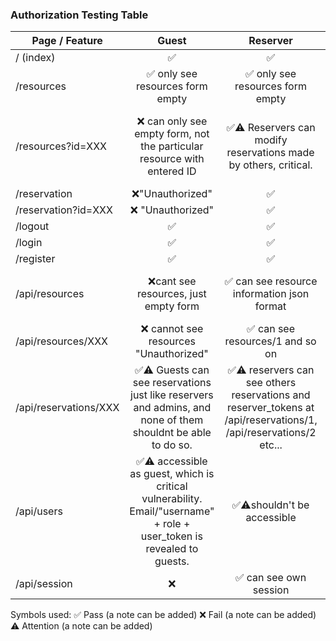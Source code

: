 ### Authorization Testing Table

| Page / Feature             | Guest | Reserver | Administrator |
|----------------------------|:-----:|:--------:|:--------------:|
| / (index)                  |  ✅     |    ✅      |      ✅         |
| /resources                 |   ✅ only see resources form empty    |     ✅ only see resources form empty    |       ✅  only see resources form empty       |
| /resources?id=XXX          |   ❌ can only see empty form, not the particular resource with entered ID   |  ✅⚠️ Reservers can modify reservations made by others, critical.       |     ✅´can modify  reserver made reservations, maybe acceptable as admin?           |
| /reservation               |   ❌"Unauthorized"    |     ✅     |       ✅         |
| /reservation?id=XXX        |   ❌ "Unauthorized"    |     ✅     |                |
| /logout                    |   ✅    |    ✅      |       ✅         |
| /login                     |   ✅    |     ✅     |     ✅           |
| /register                  |    ✅   |     ✅     |       ✅         |
| /api/resources             |  ❌cant see resources, just empty form     |    ✅  can see resource information json format    |        ✅ can see resource information json format       |
| /api/resources/XXX         |   ❌ cannot see resources "Unauthorized"    |    ✅ can see resources/1 and so on     |        ✅   can see resources/1 and so on      |
| /api/reservations/XXX      |   ✅⚠️ Guests can see reservations just like reservers and admins, and none of them shouldnt be able to do so.    |     ✅⚠️ reservers can see others reservations and reserver_tokens at /api/reservations/1, /api/reservations/2 etc...     | ✅⚠️admin can also see others reservations and reserver_tokens               |
| /api/users                 |  ✅⚠️ accessible as guest, which is critical vulnerability. Email/"username" + role + user_token is revealed to guests.     |    ✅⚠️shouldn't be accessible      |     ✅⚠️           |
| /api/session               |  ❌     |    ✅ can see own session     |       ✅  can see own session       |


Symbols used:
✅ Pass (a note can be added)
❌ Fail (a note can be added)
⚠️ Attention (a note can be added)

